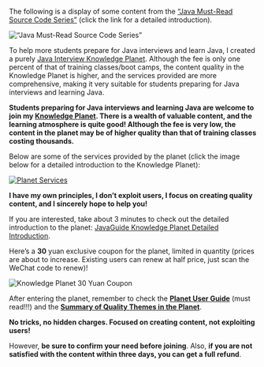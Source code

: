The following is a display of some content from the [“Java Must-Read Source Code Series”](../zhuanlan/source-code-reading.md) (click the link for a detailed introduction).

![“Java Must-Read Source Code Series”](https://oss.javaguide.cn/xingqiu/image-20220621091832348.png)

To help more students prepare for Java interviews and learn Java, I created a purely [Java Interview Knowledge Planet](../about-the-author/zhishixingqiu-two-years.md). Although the fee is only one percent of that of training classes/boot camps, the content quality in the Knowledge Planet is higher, and the services provided are more comprehensive, making it very suitable for students preparing for Java interviews and learning Java.

**Students preparing for Java interviews and learning Java are welcome to join my [Knowledge Planet](../about-the-author/zhishixingqiu-two-years.md). There is a wealth of valuable content, and the learning atmosphere is quite good! Although the fee is very low, the content in the planet may be of higher quality than that of training classes costing thousands.**

Below are some of the services provided by the planet (click the image below for a detailed introduction to the Knowledge Planet):

[![Planet Services](https://oss.javaguide.cn/xingqiu/xingqiufuwu.png)](../about-the-author/zhishixingqiu-two-years.md)

**I have my own principles, I don’t exploit users, I focus on creating quality content, and I sincerely hope to help you!**

If you are interested, take about 3 minutes to check out the detailed introduction to the planet: [JavaGuide Knowledge Planet Detailed Introduction](../about-the-author/zhishixingqiu-two-years.md).

Here’s a **30** yuan exclusive coupon for the planet, limited in quantity (prices are about to increase. Existing users can renew at half price, just scan the WeChat code to renew)!

![Knowledge Planet 30 Yuan Coupon](https://oss.javaguide.cn/xingqiu/xingqiuyouhuijuan-30.jpg)

After entering the planet, remember to check the **[Planet User Guide](https://t.zsxq.com/0d18KSarv)** (must read!!!) and the **[Summary of Quality Themes in the Planet](https://t.zsxq.com/12uSKgTIm)**.

**No tricks, no hidden charges. Focused on creating content, not exploiting users!**

However, **be sure to confirm your need before joining**. Also, **if you are not satisfied with the content within three days, you can get a full refund**.
